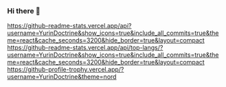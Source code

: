 ### Hi there 👋

<!--
**YurinDoctrine/YurinDoctrine** is a ✨ _special_ ✨ repository because its `README.md` (this file) appears on your GitHub profile.

Here are some ideas to get you started:

- 🔭 I’m currently working on ...
- 🌱 I’m currently learning ...
- 👯 I’m looking to collaborate on ...
- 🤔 I’m looking for help with ...
- 💬 Ask me about ...
- 📫 How to reach me: ...
- 😄 Pronouns: ...
- ⚡ Fun fact: ...
-->
https://github-readme-stats.vercel.app/api?username=YurinDoctrine&show_icons=true&include_all_commits=true&theme=react&cache_seconds=3200&hide_border=true&layout=compact
https://github-readme-stats.vercel.app/api/top-langs/?username=YurinDoctrine&show_icons=true&include_all_commits=true&theme=react&cache_seconds=3200&hide_border=true&layout=compact
https://github-profile-trophy.vercel.app/?username=YurinDoctrine&theme=nord 
